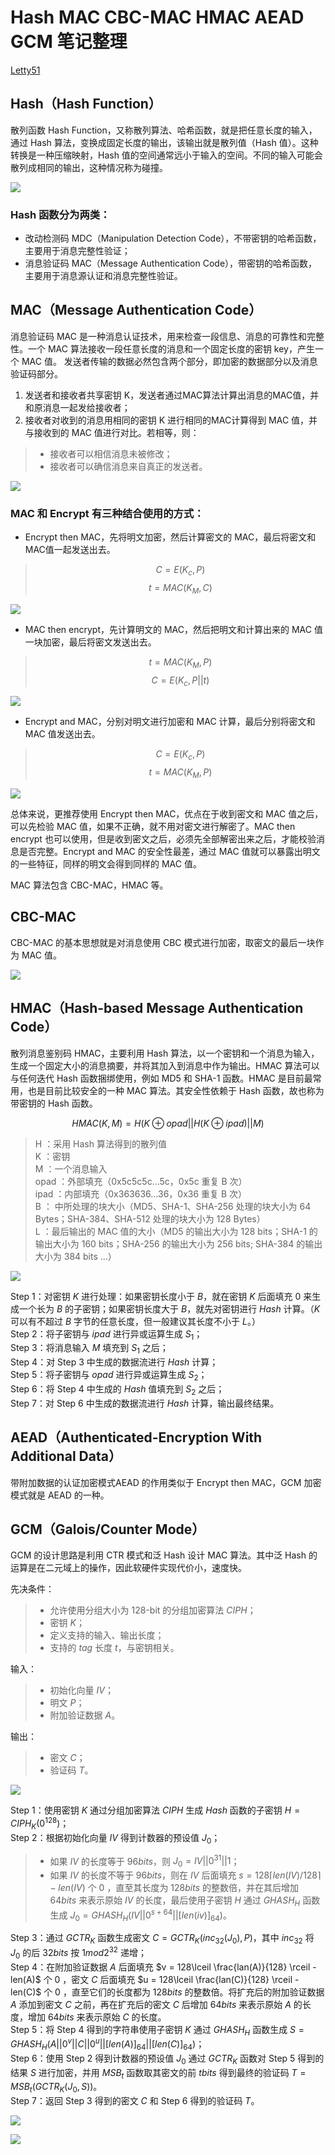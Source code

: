 # Hash MAC CBC-MAC HMAC AEAD GCM 笔记整理

[Letty51](https://github.com/letty51)

## Hash（Hash Function）

散列函数 Hash Function，又称散列算法、哈希函数，就是把任意长度的输入，通过 Hash 算法，变换成固定长度的输出，该输出就是散列值（Hash 值）。这种转换是一种压缩映射，Hash 值的空间通常远小于输入的空间。不同的输入可能会散列成相同的输出，这种情况称为碰撞。

![](https://github.com/Letty51/pictures/blob/master/Hash.png)

### Hash 函数分为两类：

- 改动检测码 MDC（Manipulation Detection Code），不带密钥的哈希函数，主要用于消息完整性验证；
- 消息验证码 MAC（Message Authentication Code），带密钥的哈希函数，主要用于消息源认证和消息完整性验证。

## MAC（Message Authentication Code）

消息验证码 MAC 是一种消息认证技术，用来检查一段信息、消息的可靠性和完整性。一个 MAC 算法接收一段任意长度的消息和一个固定长度的密钥 key，产生一个 MAC 值。
发送者传输的数据必然包含两个部分，即加密的数据部分以及消息验证码部分。
1. 发送者和接收者共享密钥 K，发送者通过MAC算法计算出消息的MAC值，并和原消息一起发给接收者；
2. 接收者对收到的消息用相同的密钥 K 进行相同的MAC计算得到 MAC 值，并与接收到的 MAC 值进行对比。若相等，则：
> - 接收者可以相信消息未被修改；
> - 接收者可以确信消息来自真正的发送者。

![](https://github.com/Letty51/pictures/blob/master/MAC.png)

### MAC 和 Encrypt 有三种结合使用的方式：

- Encrypt then MAC，先将明文加密，然后计算密文的 MAC，最后将密文和MAC值一起发送出去。
> $$ C = E(K_c,P) $$
> $$ t = MAC(K_M,C) $$

![](https://github.com/Letty51/pictures/blob/master/Encrypt%20then%20MAC.png)

- MAC then encrypt，先计算明文的 MAC，然后把明文和计算出来的 MAC 值一块加密，最后将密文发送出去。
> $$ t = MAC(K_M,P) $$
> $$ C = E(K_c,P||t) $$

![](https://github.com/Letty51/pictures/blob/master/MAC%20then%20Encrypt.png)

- Encrypt and MAC，分别对明文进行加密和 MAC 计算，最后分别将密文和 MAC 值发送出去。
> $$ C = E(K_c,P) $$
> $$ t = MAC(K_M,P) $$

![](https://github.com/Letty51/pictures/blob/master/Encrypt%20and%20MAC.png)

总体来说，更推荐使用 Encrypt then MAC，优点在于收到密文和 MAC 值之后，可以先检验 MAC 值，如果不正确，就不用对密文进行解密了。MAC then encrypt 也可以使用，但是收到密文之后，必须先全部解密出来之后，才能校验消息是否完整。Encrypt and MAC 的安全性最差，通过 MAC 值就可以暴露出明文的一些特征，同样的明文会得到同样的 MAC 值。

MAC 算法包含 CBC-MAC，HMAC 等。

## CBC-MAC

CBC-MAC 的基本思想就是对消息使用 CBC 模式进行加密，取密文的最后一块作为 MAC 值。

![](https://github.com/Letty51/pictures/blob/master/CBC-MAC.png)

## HMAC（Hash-based Message Authentication Code）

散列消息鉴别码 HMAC，主要利用 Hash 算法，以一个密钥和一个消息为输入，生成一个固定大小的消息摘要，并将其加入到消息中作为输出。HMAC 算法可以与任何迭代 Hash 函数捆绑使用，例如 MD5 和 SHA-1 函数。HMAC 是目前最常用，也是目前比较安全的一种 MAC 算法。其安全性依赖于 Hash 函数，故也称为带密钥的 Hash 函数。

$$ HMAC(K,M) = H(K \oplus opad || H(K \oplus ipad) || M) $$
> H ：采用 Hash 算法得到的散列值 \
> K ：密钥 \
> M ：一个消息输入 \
> opad ：外部填充（0x5c5c5c…5c，0x5c 重复 B 次） \
> ipad ：内部填充（0x363636…36，0x36 重复 B 次） \
> B ： 中所处理的块大小（MD5、SHA-1、SHA-256 处理的块大小为 64 Bytes；SHA-384、SHA-512 处理的块大小为 128 Bytes） \
> L ：最后输出的 MAC 值的大小（MD5 的输出大小为 128 bits；SHA-1 的输出大小为 160 bits；SHA-256 的输出大小为 256 bits; SHA-384 的输出大小为 384 bits …）

![](https://github.com/Letty51/pictures/blob/master/HMAC.png)

Step 1：对密钥 $K$ 进行处理：如果密钥长度小于 $B$，就在密钥 $K$ 后面填充 $0$ 来生成一个长为 $B$ 的子密钥；如果密钥长度大于 $B$，就先对密钥进行 $Hash$ 计算。（$K$ 可以有不超过 $B$ 字节的任意长度，但一般建议其长度不小于 $L$。） \
Step 2：将子密钥与 $ipad$ 进行异或运算生成 $S_1$； \
Step 3：将消息输入 $M$ 填充到 $S_1$ 之后； \
Step 4：对 Step 3 中生成的数据流进行 $Hash$ 计算； \
Step 5：将子密钥与 $opad$ 进行异或运算生成 $S_2$； \
Step 6：将 Step 4 中生成的 $Hash$ 值填充到 $S_2$ 之后； \
Step 7：对 Step 6 中生成的数据流进行 $Hash$ 计算，输出最终结果。

## AEAD（Authenticated-Encryption With Additional Data）

带附加数据的认证加密模式AEAD 的作用类似于 Encrypt then MAC，GCM 加密模式就是 AEAD 的一种。

## GCM（Galois/Counter Mode）

GCM 的设计思路是利用 CTR 模式和泛 Hash 设计 MAC 算法。其中泛 Hash 的运算是在二元域上的操作，因此软硬件实现代价小，速度快。

先决条件：
> - 允许使用分组大小为 128-bit 的分组加密算法 $CIPH$；
> - 密钥 $K$；
> - 定义支持的输入、输出长度；
> - 支持的 $tag$ 长度 $t$，与密钥相关。

输入：
> - 初始化向量 $IV$；
> - 明文 $P$；
> - 附加验证数据 $A$。

输出：
> - 密文 $C$；
> - 验证码 $T$。

![](https://github.com/Letty51/pictures/blob/master/GCM-AE.png)

Step 1：使用密钥 $K$ 通过分组加密算法 $CIPH$ 生成 $Hash$ 函数的子密钥 $H = CIPH_K(0^{128})$；\
Step 2：根据初始化向量 $IV$ 得到计数器的预设值 $J_0$；
> - 如果 $IV$ 的长度等于 $96 bits$，则 $J_0 = IV || 0^{31} || 1$；
> - 如果 $IV$ 的长度不等于 $96 bits$，则在 $IV$ 后面填充 $s = 128\lceil len(IV)/128\rceil - len(IV)$ 个 0 ，直至其长度为 $128 bits$ 的整数倍，并在其后增加 $64 bits$ 来表示原始 $IV$ 的长度，最后使用子密钥 $H$ 通过 $GHASH_H$ 函数生成 $J_0 = GHASH_H(IV || 0^{s+64} || [len(iv)]_{64})$。

Step 3：通过 $GCTR_K$ 函数生成密文 $C = GCTR_K(inc_{32}(J_0), P)$，其中 $inc_{32}$ 将 $J_0$ 的后 $32 bits$ 按 $1 mod 2^{32}$ 递增；\
Step 4：在附加验证数据 $A$ 后面填充 $v = 128\lceil \frac{lan(A)}{128} \rceil - len(A)$ 个 0 ，密文 $C$ 后面填充 $u = 128\lceil \frac{lan(C)}{128} \rceil - len(C)$ 个 0 ，直至它们的长度都为 $128 bits$ 的整数倍。将扩充后的附加验证数据 $A$ 添加到密文 $C$ 之前，再在扩充后的密文 $C$ 后增加 $64 bits$ 来表示原始 $A$ 的长度，增加 $64 bits$ 来表示原始 $C$ 的长度。\
Step 5：将 Step 4 得到的字符串使用子密钥 $K$ 通过 $GHASH_H$ 函数生成 $S = GHASH_H(A || 0^v || C || 0^u || [len(A)]_{64} || [len(C)]_{64})$；\
Step 6：使用 Step 2 得到计数器的预设值 $J_0$ 通过 $GCTR_K$ 函数对 Step 5 得到的结果 $S$ 进行加密，并用 $MSB_t$ 函数取其密文的前 $t bits$ 得到最终的验证码 $T = MSB_t(GCTR_K(J_0,S))$。\
Step 7：返回 Step 3 得到的密文 $C$ 和 Step 6 得到的验证码 $T$。

![](https://github.com/Letty51/pictures/blob/master/GHASH.png)

![](https://github.com/Letty51/pictures/blob/master/GCTR.png)